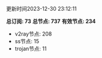 更新时间2023-12-30 23:12:11

**总订阅: 73**
**总节点: 737**
**有效节点: 234**
- v2ray节点: 208
- ss节点: 15
- trojan节点: 11
